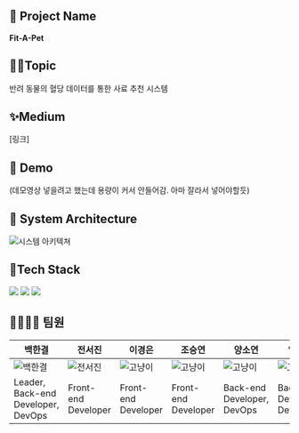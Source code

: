 ## 🐶 Project Name 
<strong> Fit-A-Pet </strong>

## 👩‍💻Topic
반려 동물의 혈당 데이터를 통한 사료 추천 시스템

## ✨Medium
[링크]

## 🎥 Demo
(데모영상 넣을려고 했는데 용량이 커서 안들어감. 아마 잘라서 넣어야할듯)


## 📐 System Architecture
![시스템 아키텍쳐](https://github.com/2023-Summer-Bootcamp-Team-K/.github/assets/127572801/cb5102f7-111d-425c-9885-20eeed208a7d)


## 🔧Tech Stack

<img src="https://img.shields.io/badge/flutter-02569B?style=for-the-badge&logo=flutter&logoColor=white"> <img src="https://img.shields.io/badge/django-092E20?style=for-the-badge&logo=django&logoColor=white"> <img src="https://img.shields.io/badge/mysql-4479A1?style=for-the-badge&logo=mysql&logoColor=white">



## 👨‍👩‍👧‍👦 팀원

백한결|전서진|이경은|조승연|양소연|임지훈
-----|-----|-----|-----|-----|-----|
![백한결](https://github.com/2023-Summer-Bootcamp-Team-K/.github/assets/127572801/faf43dcf-cff3-4f2a-a67a-2057722d8fb8) | ![전서진](https://github.com/2023-Summer-Bootcamp-Team-K/.github/assets/127572801/c620ffde-9f95-4edb-a7d5-41b2b86981f5) | ![고냥이](https://github.com/2023-Summer-Bootcamp-Team-K/.github/assets/127572801/fc434eb4-52d4-42c7-bafd-99a1ddd38cf0) | ![고냥이](https://github.com/2023-Summer-Bootcamp-Team-K/.github/assets/127572801/fc434eb4-52d4-42c7-bafd-99a1ddd38cf0) | ![고냥이](https://github.com/2023-Summer-Bootcamp-Team-K/.github/assets/127572801/fc434eb4-52d4-42c7-bafd-99a1ddd38cf0) | ![고냥이](https://github.com/2023-Summer-Bootcamp-Team-K/.github/assets/127572801/fc434eb4-52d4-42c7-bafd-99a1ddd38cf0) | ![고냥이](https://github.com/2023-Summer-Bootcamp-Team-K/.github/assets/127572801/fc434eb4-52d4-42c7-bafd-99a1ddd38cf0) |
Leader, Back-end Developer, DevOps|Front-end Developer|Front-end Developer|Front-end Developer|Back-end Developer, DevOps|Back-end Developer, DevOps|



<!--

**Here are some ideas to get you started:**

🙋‍♀️ A short introduction - what is your organization all about?
🌈 Contribution guidelines - how can the community get involved?
👩‍💻 Useful resources - where can the community find your docs? Is there anything else the community should know?
🍿 Fun facts - what does your team eat for breakfast?
🧙 Remember, you can do mighty things with the power of [Markdown](https://docs.github.com/github/writing-on-github/getting-started-with-writing-and-formatting-on-github/basic-writing-and-formatting-syntax)
-->
